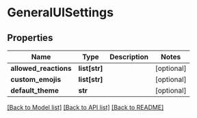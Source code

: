 # GeneralUISettings

## Properties
Name | Type | Description | Notes
------------ | ------------- | ------------- | -------------
**allowed_reactions** | **list[str]** |  | [optional] 
**custom_emojis** | **list[str]** |  | [optional] 
**default_theme** | **str** |  | [optional] 

[[Back to Model list]](../README.md#documentation-for-models) [[Back to API list]](../README.md#documentation-for-api-endpoints) [[Back to README]](../README.md)

